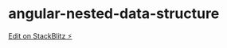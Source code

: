# angular-nested-data-structure

[Edit on StackBlitz ⚡️](https://stackblitz.com/edit/angular-nested-data-structure)